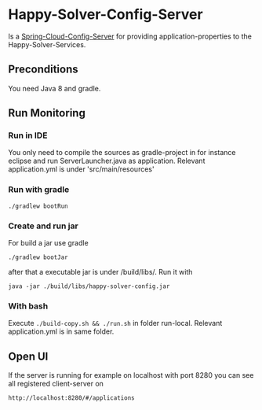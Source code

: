 # Happy-Solver-Config-Server

Is a [Spring-Cloud-Config-Server](https://cloud.spring.io/spring-cloud-config/reference/html/#_spring_cloud_config_server) 
for providing application-properties to the Happy-Solver-Services.

## Preconditions
You need Java 8 and gradle.

## Run Monitoring

### Run in IDE

You only need to compile the sources as gradle-project in for instance eclipse and run ServerLauncher.java as application. Relevant application.yml is under 'src/main/resources'

### Run with gradle

    ./gradlew bootRun

### Create and run jar 
For build a jar use gradle

    ./gradlew bootJar
    
after that a executable jar is under /build/libs/. Run it with
    
    java -jar ./build/libs/happy-solver-config.jar

### With bash

Execute ``./build-copy.sh && ./run.sh`` in folder run-local. Relevant application.yml is in same folder.

## Open UI
If the server is running for example on localhost with port 8280 you can see all registered client-server on

    http://localhost:8280/#/applications

